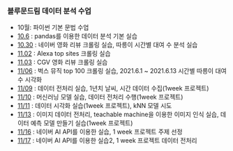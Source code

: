 ### 블루문드림 데이터 분석 수업  
 
- 10월: 파이썬 기본 문법 수업
- [10.6](https://github.com/jini11/Data_Analysis/tree/main/10.6) : pandas를 이용한 데이터 분석 기본 실습  
- [10.30](https://github.com/jini11/Data_Analysis/tree/main/10.30) : 네이버 영화 리뷰 크롤링 실습, 따릉이 시간별 대여 수 분석 실습
- [11.02](https://github.com/jini11/Data_Analysis/tree/main/11.02) : Alexa top sites 크롤링 실습
- [11.03](https://github.com/jini11/Data_Analysis/tree/main/11.03) : CGV 영화 리뷰 크롤링 실습
- [11/06](https://github.com/jini11/Data_Analysis/tree/main/11.06) : 벅스 뮤직 top 100 크롤링 실습, 2021.6.1 ~ 2021.6.13 시간별 따릉이 대여수 시각화  
- [11/09](https://github.com/jini11/Data_Analysis/tree/main/11.09) : 데이터 전처리 실습, 1년치 날씨, 시간 데이터 수집(1week 프로젝트) 
- [11/10](https://github.com/jini11/Data_Analysis/tree/main/11.10) : 머신러닝 모델 실습, 데이터 전처리 수행(1week 프로젝트)
- [11/11](https://github.com/jini11/Data_Analysis/tree/main/11.11) : 데이터 시각화 실습(1week 프로젝트), kNN 모델 시도
- [11/13](https://github.com/jini11/Data_Analysis/tree/main/11.11) : 이미지 데이터 전처리, teachable machine을 이용한 이미지 인식 실습, 데이터 예측 모델 만들기 실습(1week 프로젝트)  
- [11/16](https://github.com/jini11/Data_Analysis/tree/main/11.16) : 네이버 AI API를 이용한 실습, 1 week 프로젝트 주제 선정
- [11/17](https://github.com/jini11/Data_Analysis/tree/main/11.17) : 네이버 AI API를 이용한 실습2, 1 week 프로젝트 데이터 전처리
 
